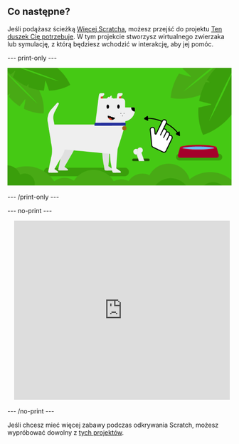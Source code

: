 ## Co następne?

Jeśli podążasz ścieżką [Więcej Scratcha](https://projects.raspberrypi.org/en/raspberrypi/more-scratch), możesz przejść do projektu [Ten duszek Cię potrzebuje](https://projects.raspberrypi.org/en/projects/this-sprite-needs-you). W tym projekcie stworzysz wirtualnego zwierzaka lub symulację, z którą będziesz wchodzić w interakcję, aby jej pomóc.

--- print-only ---

![Ten duszek Cię potrzebuje](images/this-sprite-needs-you-project.png)

--- /print-only ---

--- no-print ---

<div class="scratch-preview" style="margin-left: 15px;">
  <iframe allowtransparency="true" width="485" height="402" src="https://scratch.mit.edu/projects/embed/530008968/?autostart=false" frameborder="0"></iframe>
</div>

--- /no-print ---

Jeśli chcesz mieć więcej zabawy podczas odkrywania Scratch, możesz wypróbować dowolny z [tych projektów](https://projects.raspberrypi.org/en/projects?software%5B%5D=scratch&curriculum%5B%5D=%201).
